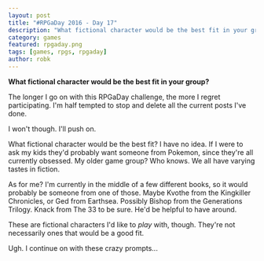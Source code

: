 ```yaml
---
layout: post
title: "#RPGaDay 2016 - Day 17"
description: "What fictional character would be the best fit in your group? Day 17 of #RPGaDay."
category: games
featured: rpgaday.png
tags: [games, rpgs, rpgaday]
author: robk
---
```


**What fictional character would be the best fit in your group?**

The longer I go on with this RPGaDay challenge, the more I regret participating. I'm half tempted to stop and delete all the current posts I've done.

I won't though. I'll push on.

What fictional character would be the best fit? I have no idea. If I were to ask my kids they'd probably want someone from Pokemon, since they're all currently obsessed. My older game group? Who knows. We all have varying tastes in fiction.

As for me? I'm currently in the middle of a few different books, so it would probably be someone from one of those. Maybe Kvothe from the Kingkiller Chronicles, or Ged from Earthsea. Possibly Bishop from the Generations Trilogy. Knack from The 33 to be sure. He'd be helpful to have around.

These are fictional characters I'd like to *play* with, though. They're not necessarily ones that would be a good fit.

Ugh. I continue on with these crazy prompts...
